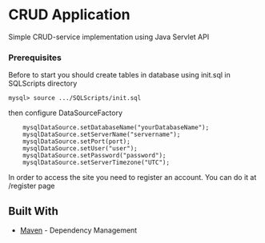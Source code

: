 # CRUD Application
Simple CRUD-service implementation using Java Servlet API

### Prerequisites

Before to start you should create tables in database using init.sql in SQLScripts directory 

```
mysql> source .../SQLScripts/init.sql
```

then configure DataSourceFactory

```
    mysqlDataSource.setDatabaseName("yourDatabaseName");
    mysqlDataSource.setServerName("servername");
    mysqlDataSource.setPort(port);
    mysqlDataSource.setUser("user");
    mysqlDataSource.setPassword("password");
    mysqlDataSource.setServerTimezone("UTC");
```
In order to access the site you need to register an account. 
You can do it at /register page

## Built With
* [Maven](https://maven.apache.org/) - Dependency Management



